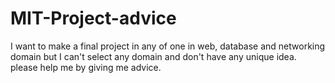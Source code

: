 # MIT-Project-advice
I want to make a final project in any of one in web, database and networking domain but I can't select any domain and don't have any unique idea. please help me by giving me advice.
